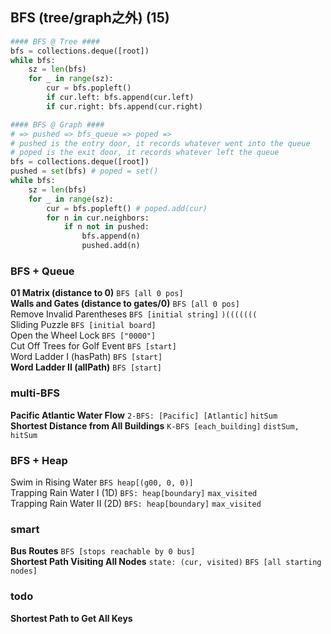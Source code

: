 ## BFS (tree/graph之外) (15)

``` python
#### BFS @ Tree ####
bfs = collections.deque([root])
while bfs:
    sz = len(bfs)
    for _ in range(sz):
        cur = bfs.popleft()
        if cur.left: bfs.append(cur.left)
        if cur.right: bfs.append(cur.right)

#### BFS @ Graph ####
# => pushed => bfs_queue => poped =>
# pushed is the entry door, it records whatever went into the queue
# poped is the exit door, it records whatever left the queue
bfs = collections.deque([root])
pushed = set(bfs) # poped = set()
while bfs:
    sz = len(bfs)
    for _ in range(sz):
        cur = bfs.popleft() # poped.add(cur)
        for n in cur.neighbors:
	        if n not in pushed: 
	            bfs.append(n)
	            pushed.add(n)
```



### BFS + Queue
**01 Matrix (distance to 0)** `BFS [all 0 pos]`   
**Walls and Gates (distance to gates/0)** `BFS [all 0 pos]`   
Remove Invalid Parentheses `BFS [initial string]` `)(((((((`   
Sliding Puzzle `BFS [initial board]`    
Open the Wheel Lock `BFS ["0000"]`  
Cut Off Trees for Golf Event `BFS [start]`   
Word Ladder I (hasPath)  `BFS [start]`    
**Word Ladder II (allPath)**  `BFS [start]`    

### multi-BFS
**Pacific Atlantic Water Flow** `2-BFS: [Pacific] [Atlantic]` `hitSum`   
**Shortest Distance from All Buildings** `K-BFS [each_building]` `distSum, hitSum`    

### BFS + Heap
Swim in Rising Water  `BFS heap[(g00, 0, 0)]`    
Trapping Rain Water I (1D) `BFS: heap[boundary]` `max_visited`       
Trapping Rain Water II (2D) `BFS: heap[boundary]` `max_visited`        

### smart 
**Bus Routes** `BFS [stops reachable by 0 bus]`     
**Shortest Path Visiting All Nodes**   `state: (cur, visited)` `BFS [all starting nodes]`    

### todo

**Shortest Path to Get All Keys**       

